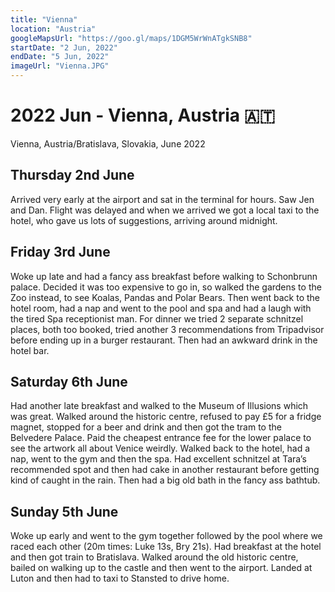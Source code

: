 ```yaml
---
title: "Vienna"
location: "Austria"
googleMapsUrl: "https://goo.gl/maps/1DGM5WrWnATgkSNB8"
startDate: "2 Jun, 2022"
endDate: "5 Jun, 2022"
imageUrl: "Vienna.JPG"
---
```


# 2022 Jun - Vienna, Austria 🇦🇹

Vienna, Austria/Bratislava, Slovakia, June 2022

## Thursday 2nd June

Arrived very early at the airport and sat in the terminal for hours. Saw Jen and Dan. Flight was delayed and when we arrived we got a local taxi to the hotel, who gave us lots of suggestions, arriving around midnight.

## Friday 3rd June

Woke up late and had a fancy ass breakfast before walking to Schonbrunn palace. Decided it was too expensive to go in, so walked the gardens to the Zoo instead, to see Koalas, Pandas and Polar Bears.
Then went back to the hotel room, had a nap and went to the pool and spa and had a laugh with the tired Spa receptionist man.
For dinner we tried 2 separate schnitzel places, both too booked, tried another 3 recommendations from Tripadvisor before ending up in a burger restaurant. Then had an awkward drink in the hotel bar.

## Saturday 6th June

Had another late breakfast and walked to the Museum of Illusions which was great. Walked around the historic centre, refused to pay £5 for a fridge magnet, stopped for a beer and drink and then got the tram to the Belvedere Palace. Paid the cheapest entrance fee for the lower palace to see the artwork all about Venice weirdly. Walked back to the hotel, had a nap, went to the gym and then the spa.
Had excellent schnitzel at Tara’s recommended spot and then had cake in another restaurant before getting kind of caught in the rain. Then had a big old bath in the fancy ass bathtub.

## Sunday 5th June

Woke up early and went to the gym together followed by the pool where we raced each other (20m times: Luke 13s, Bry 21s). Had breakfast at the hotel and then got train to Bratislava. Walked around the old historic centre, bailed on walking up to the castle and then went to the airport. Landed at Luton and then had to taxi to Stansted to drive home.
